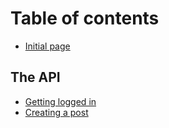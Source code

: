 # Table of contents

* [Initial page](README.md)

## The API <a id="api"></a>

* [Getting logged in](api/getting-logged-in.md)
* [Creating a post](api/creating-a-post.md)

